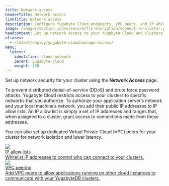 ```yaml
---
title: Network access
headerTitle: Network access
linkTitle: Network access
description: Configure Yugabyte Cloud endpoints, VPC peers, and IP whitelists.
image: /images/section_icons/secure/tls-encryption/connect-to-cluster.png
headcontent: Set up network access to your Yugabyte Cloud and clusters.
aliases:
  - /latest/deploy/yugabyte-cloud/manage-access/
menu:
  latest:
    identifier: cloud-network
    parent: yugabyte-cloud
    weight: 400
---
```


Set up network security for your cluster using the **Network Access** page.

To prevent distributed denial-of-service (DDoS) and brute force password attacks, Yugabyte Cloud restricts access to your clusters to specific networks that you authorize. To authorize your application server’s network and your local machine’s network, you add their public IP addresses to IP allow lists. An IP allow list is simply a set of IP addresses and ranges that, when assigned to a cluster, grant access to connections made from those addresses.

You can also set up dedicated Virtual Private Cloud (VPC) peers for your cluster for network isolation and lower latency.

<div class="row">

  <div class="col-12 col-md-6 col-lg-12 col-xl-6">
    <a class="section-link icon-offset" href="ip-whitelists/">
      <div class="head">
        <img class="icon" src="/images/section_icons/manage/backup.png" aria-hidden="true" />
        <div class="title">IP allow lists</div>
      </div>
      <div class="body">
        Whitelist IP addresses to control who can connect to your clusters.
      </div>
    </a>
  </div>

  <div class="col-12 col-md-6 col-lg-12 col-xl-6">
    <a class="section-link icon-offset" href="vpc-peers/">
      <div class="head">
        <img class="icon" src="/images/section_icons/quick_start/create_cluster.png" aria-hidden="true" />
        <div class="title">VPC peering</div>
      </div>
      <div class="body">
        Add VPC peers to allow applications running on other cloud instances to communicate with your YugabyteDB clusters.
      </div>
    </a>
  </div>
<!--
  <div class="col-12 col-md-6 col-lg-12 col-xl-6">
    <a class="section-link icon-offset" href="endpoints/">
      <div class="head">
        <img class="icon" src="/images/section_icons/manage/enterprise/edit_universe.png" aria-hidden="true" />
        <div class="title">Manage Endpoints</div>
      </div>
      <div class="body">
        Manage the endpoints for connecting to clusters.
      </div>
    </a>
  </div>
-->
</div>
